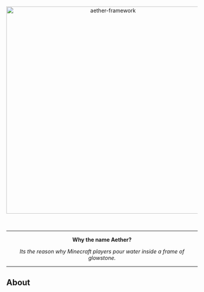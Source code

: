 <div align="center">
  <br />
  <p>
    <img src="../resources/framework_logo.svg" width="546" alt="aether-framework" />
  </p>
  <br />
  <hr/>
  <p><b>Why the name Aether?</b></p>
  <p><i>Its the reason why Minecraft players pour water inside a frame of glowstone.</i></p>
            <hr/>
</div>

## About
